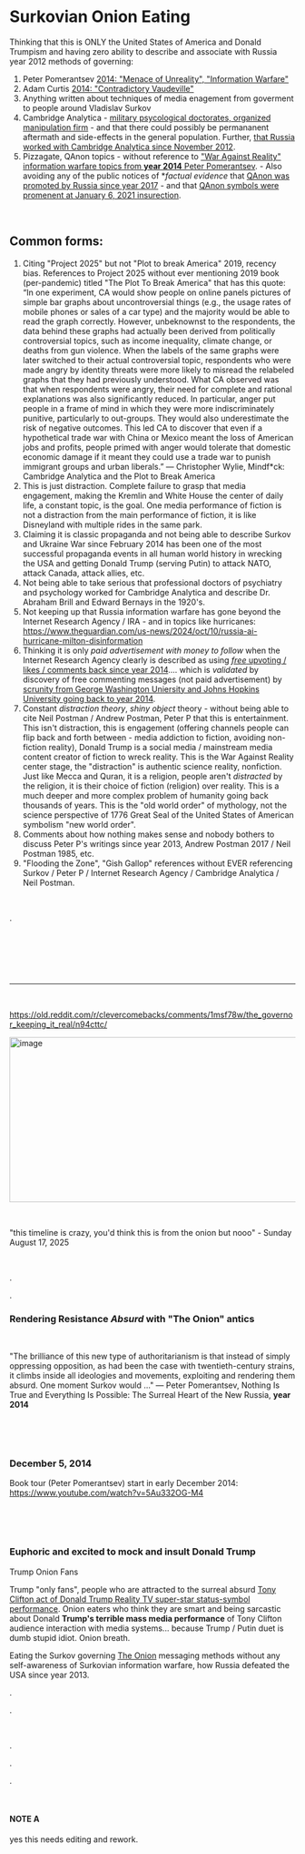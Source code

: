 # Surkovian Onion Eating

Thinking that this is ONLY the United States of America and Donald Trumpism and having zero ability to describe and associate with Russia year 2012 methods of governing:

1. Peter Pomerantsev [2014: "Menace of Unreality", "Information Warfare"](https://www.theatlantic.com/international/archive/2014/09/russia-putin-revolutionizing-information-warfare/379880/)
2. Adam Curtis [2014: "Contradictory Vaudeville"](https://www.realclearpolitics.com/video/2014/12/31/bbcs_adam_curtis_on_the_contradictory_vaudeville_of_post-modern_politics.html)
3. Anything written about techniques of media enagement from goverment to people around Vladislav Surkov
4. Cambridge Analytica - [military psycological doctorates, organized manipulation firm](https://www.theguardian.com/technology/2017/may/07/the-great-british-brexit-robbery-hijacked-democracy) - and that there could possibly be permananent aftermath and side-effects in the general population. Further, [that Russia worked with Cambridge Analytica since November 2012](https://washingtonmonthly.com/2017/11/24/a-trumprussia-confession-in-plain-sight/).
5. Pizzagate, QAnon topics - without reference to ["War Against Reality" information warfare topics from **year 2014** Peter Pomerantsev](https://www.theatlantic.com/international/archive/2014/09/russia-putin-revolutionizing-information-warfare/379880/). - Also avoiding any of the public notices of **factual evidence* that [QAnon was promoted by Russia since year 2017](https://www.independent.co.uk/news/world/americas/us-election-2020/qanon-russia-conspiracy-theory-trump-2020-election-b1536946.html) - and that [QAnon symbols were promenent at January 6, 2021 insurection](https://time.com/5928627/symbols-capitol/).

&nbsp;

## Common forms:

1. Citing "Project 2025" but not "Plot to break America" 2019, recency bias.  References to Project 2025 without ever mentioning 2019 book (per-pandemic) titled "The Plot To Break America" that has this quote: “In one experiment, CA would show people on online panels pictures of simple bar graphs about uncontroversial things (e.g., the usage rates of mobile phones or sales of a car type) and the majority would be able to read the graph correctly. However, unbeknownst to the respondents, the data behind these graphs had actually been derived from politically controversial topics, such as income inequality, climate change, or deaths from gun violence. When the labels of the same graphs were later switched to their actual controversial topic, respondents who were made angry by identity threats were more likely to misread the relabeled graphs that they had previously understood. What CA observed was that when respondents were angry, their need for complete and rational explanations was also significantly reduced. In particular, anger put people in a frame of mind in which they were more indiscriminately punitive, particularly to out-groups. They would also underestimate the risk of negative outcomes. This led CA to discover that even if a hypothetical trade war with China or Mexico meant the loss of American jobs and profits, people primed with anger would tolerate that domestic economic damage if it meant they could use a trade war to punish immigrant groups and urban liberals.” ― Christopher Wylie, Mindf\*ck: Cambridge Analytica and the Plot to Break America
2. This is just distraction. Complete failure to grasp that media engagement, making the Kremlin and White House the center of daily life, a constant topic, is the goal. One media performance of fiction is not a distraction from the main performance of fiction, it is like Disneyland with multiple rides in the same park.
3. Claiming it is classic propaganda and not being able to describe Surkov and Ukraine War since February 2014 has been one of the most successful propaganda events in all human world history in wrecking the USA and getting Donald Trump (serving Putin) to attack NATO, attack Canada, attack allies, etc.
4. Not being able to take serious that professional doctors of psychiatry and psychology worked for Cambridge Analytica and describe Dr. Abraham Brill and Edward Bernays in the 1920's.
5. Not keeping up that Russia information warfare has gone beyond the Internet Research Agency / IRA - and in topics like hurricanes: https://www.theguardian.com/us-news/2024/oct/10/russia-ai-hurricane-milton-disinformation
6. Thinking it is only *paid advertisement with money to follow* when the Internet Research Agency clearly is described as using [*free* upvoting / likes / comments back since year 2014](https://www.theatlantic.com/international/archive/2014/08/the-kremlins-troll-army/375932/).... which is *validated* by discovery of free commenting messages (not paid advertisement) by [scrunity from George Washington Uniersity and Johns Hopkins University going back to year 2014](https://www.theguardian.com/society/2018/aug/23/russian-trolls-spread-vaccine-misinformation-on-twitter).
7. Constant *distraction theory*, *shiny object* theory - without being able to cite Neil Postman / Andrew Postman, Peter P that this is entertainment. This isn't distraction, this is engagement (offering channels people can flip back and forth between - media addiction to fiction, avoiding non-fiction reality), Donald Trump is a social media / mainstream media content creator of fiction to wreck reality. This is the War Against Reality center stage, the "distraction" is authentic science reality, nonfiction. Just like Mecca and Quran, it is a religion, people aren't *distracted* by the religion, it is their choice of fiction (religion) over reality. This is a much deeper and more complex problem of humanity going back thousands of years. This is the "old world order" of mythology, not the science perspective of 1776 Great Seal of the United States of American symbolism "new world order".
8. Comments about how nothing makes sense and nobody bothers to discuss Peter P's writings since year 2013, Andrew Postman 2017 / Neil Postman 1985, etc.
9. "Flooding the Zone", "Gish Gallop" references without EVER referencing Surkov / Peter P / Internet Research Agency / Cambridge Analytica / Neil Postman.


&nbsp;

.

&nbsp;

&nbsp;

&nbsp;

------------------------------------------------------

&nbsp;

https://old.reddit.com/r/clevercomebacks/comments/1msf78w/the_governor_keeping_it_real/n94cttc/

<img width="1518" height="290" alt="image" src="https://github.com/user-attachments/assets/8ab92d4e-bacf-4986-9a23-befcc0c9b6d5" />

&nbsp;

"this timeline is crazy, you'd think this is from the onion but nooo" - Sunday August 17, 2025 

&nbsp;

.

.

### Rendering Resistance *Absurd* with "The Onion" antics   

&nbsp;

"The brilliance of this new type of authoritarianism is that instead of simply oppressing opposition, as had been the case with twentieth-century strains, it climbs inside all ideologies and movements, exploiting and rendering them absurd. One moment Surkov would  ..." ― Peter Pomerantsev, Nothing Is True and Everything Is Possible: The Surreal Heart of the New Russia, **year 2014**

&nbsp;

&nbsp;

### December 5, 2014

Book tour (Peter Pomerantsev) start in early December 2014: https://www.youtube.com/watch?v=5Au332OG-M4

&nbsp;

&nbsp;

### Euphoric and excited to mock and insult Donald Trump

Trump Onion Fans

Trump "only fans", people who are attracted to the surreal absurd [Tony Clifton act of Donald Trump Reality TV super-star status-symbol performance](https://www.youtube.com/watch?v=eyAWBJULFso). Onion eaters who think they are smart and being sarcastic about Donald **Trump's terrible mass media performance** of Tony Clifton audience interaction with media systems...  because Trump / Putin duet is dumb stupid idiot. Onion breath.

Eating the Surkov governing [The Onion](https://en.wikipedia.org/wiki/The_Onion) messaging methods without any self-awareness of Surkovian information warfare, how Russia defeated the USA since year 2013.

.

.

&nbsp;

.

.

.

&nbsp;

#### NOTE A

yes this needs editing and rework.
